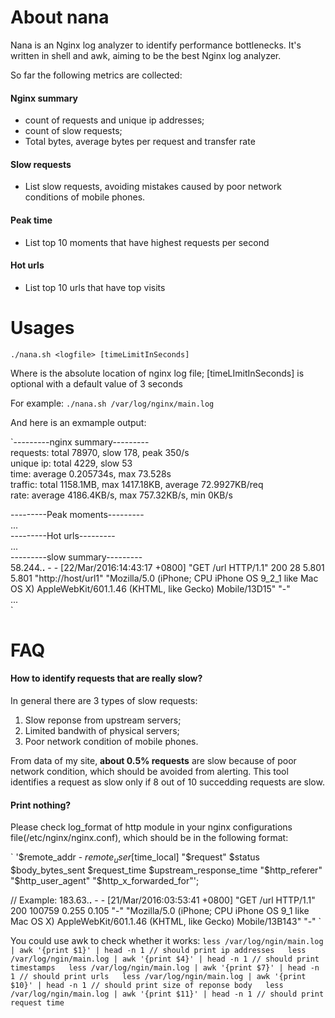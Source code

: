 # About nana
Nana is an Nginx log analyzer to identify performance bottlenecks. It's written in shell and awk, aiming to be the best Nginx log analyzer.

So far the following metrics are collected:
#### Nginx summary
- count of requests and unique ip addresses;
- count of slow requests;
- Total bytes, average bytes per request and transfer rate

#### Slow requests
- List slow requests, avoiding mistakes caused by poor network conditions of mobile phones.

#### Peak time
- List top 10 moments that have highest requests per second

#### Hot urls
- List top 10 urls that have top visits
 
# Usages
`./nana.sh <logfile> [timeLimitInSeconds]`

Where <logfile> is the absolute location of nginx log file; [timeLImitInSeconds] is optional with a default value of 3 seconds

For example: 
`./nana.sh /var/log/nginx/main.log`

And here is an exmample output: 

`---------nginx summary---------  
requests: total 78970, slow 178, peak 350/s  
unique ip: total 4229, slow 53  
time: average 0.205734s, max 73.528s  
traffic: total 1158.1MB, max 1417.18KB, average 72.9927KB/req  
rate: average 4186.4KB/s, max 757.32KB/s, min 0KB/s  

---------Peak moments---------  
...  
---------Hot urls---------  
...  
---------slow summary---------  
58.244.**.** - - [22/Mar/2016:14:43:17 +0800] "GET /url HTTP/1.1" 200 28 5.801 5.801 "http://host/url1" "Mozilla/5.0 (iPhone; CPU iPhone OS 9_2_1 like Mac OS X) AppleWebKit/601.1.46 (KHTML, like Gecko) Mobile/13D15" "-"  
...  
`

# FAQ

#### How to identify requests that are really slow?
In general there are 3 types of slow requests:
1. Slow reponse from upstream servers;
2. Limited bandwith of physical servers;
3. Poor network condition of mobile phones.

From data of my site, **about 0.5% requests** are slow because of poor network condition, which should be avoided from alerting. This tool identifies a request as slow only if 8 out of 10 succedding requests are slow.

#### Print nothing?
Please check log_format of http module in your nginx configurations file(/etc/nginx/nginx.conf), which should be in the following format:

`
'$remote_addr - $remote_user [$time_local] "$request" $status $body_bytes_sent $request_time $upstream_response_time "$http_referer" "$http_user_agent" "$http_x_forwarded_for"';

// Example: 
183.63.**.** - - [21/Mar/2016:03:53:41 +0800] "GET /url HTTP/1.1" 200 100759 0.255 0.105 "-" "Mozilla/5.0 (iPhone; CPU iPhone OS 9_1 like Mac OS X) AppleWebKit/601.1.46 (KHTML, like Gecko) Mobile/13B143" "-"
`

You could use awk to check whether it works:
`
less /var/log/ngin/main.log | awk '{print $1}' | head -n 1 // should print ip addresses  
less /var/log/ngin/main.log | awk '{print $4}' | head -n 1 // should print timestamps  
less /var/log/ngin/main.log | awk '{print $7}' | head -n 1 // should print urls  
less /var/log/ngin/main.log | awk '{print $10}' | head -n 1 // should print size of reponse body  
less /var/log/ngin/main.log | awk '{print $11}' | head -n 1 // should print request time  
`

